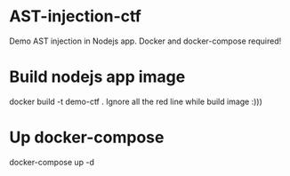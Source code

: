 # AST-injection-ctf
Demo AST injection in Nodejs app.
Docker and docker-compose required!

# Build nodejs app image
docker build -t demo-ctf .
Ignore all the red line while build image :)))

# Up docker-compose
docker-compose up -d
